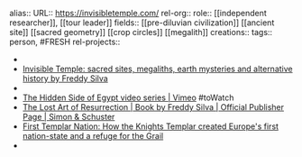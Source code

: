 alias::
URL:: https://invisibletemple.com/
rel-org::
role:: [[independent researcher]], [[tour leader]]
fields:: [[pre-diluvian civilization]] [[ancient site]] [[sacred geometry]] [[crop circles]] [[megalith]]
creations::
tags:: person, #FRESH
rel-projects::


-
- [Invisible Temple: sacred sites, megaliths, earth mysteries and alternative history by Freddy Silva](https://invisibletemple.com/)
-
- [The Hidden Side of Egypt video series | Vimeo](https://invisibletemple.com/hidden-egypt.html) #toWatch
- [The Lost Art of Resurrection | Book by Freddy Silva | Official Publisher Page | Simon & Schuster](https://www.simonandschuster.com/books/The-Lost-Art-of-Resurrection/Freddy-Silva/9781620556368)
- [First Templar Nation: How the Knights Templar created Europe's first nation-state and a refuge for the Grail](https://invisibletemple.com/book-first-templar-nation-by-freddy-silva.html)
-
